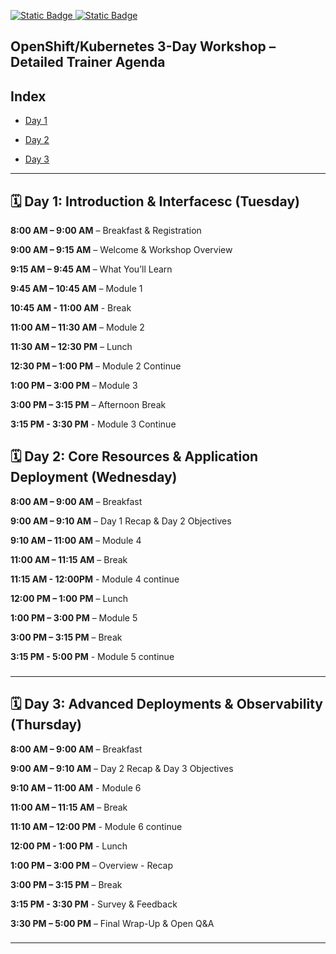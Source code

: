 [![Static Badge](https://img.shields.io/badge/RedHat-OpenShift-maroon?style=flat&logo=Redhat&logoSize=auto)
](https://docs.redhat.com/en/documentation/openshift_container_platform/4.19)   [![Static Badge](https://img.shields.io/badge/Kubernetes-black?style=flat&logo=Kubernetes&logoSize=auto)
](https://kubernetes.io/docs/home/)

## OpenShift/Kubernetes 3-Day Workshop – Detailed Trainer Agenda

## Index 

- [Day 1](#️-day-1-introduction--interfaces)

- [Day 2](#️-day-2-core-resources--application-deployment)

- [Day 3](#️-day-3-advanced-deployments--observability)
---

## 🗓️ Day 1: Introduction & Interfacesc (Tuesday)



**8:00 AM – 9:00 AM**   – Breakfast & Registration

**9:00 AM – 9:15 AM**   – Welcome & Workshop Overview

**9:15 AM – 9:45 AM**   – What You’ll Learn

**9:45 AM – 10:45 AM**  – Module 1 

**10:45 AM - 11:00 AM** - Break 

**11:00 AM – 11:30 AM** – Module 2

**11:30 AM – 12:30 PM** – Lunch

**12:30 PM – 1:00 PM**  – Module 2 Continue

**1:00 PM – 3:00 PM**   – Module 3

**3:00 PM – 3:15 PM**   – Afternoon Break

**3:15 PM - 3:30 PM**   - Module 3 Continue


## 🗓️ Day 2: Core Resources & Application Deployment (Wednesday)


**8:00 AM – 9:00 AM**   – Breakfast

**9:00 AM – 9:10 AM**   – Day 1 Recap & Day 2 Objectives

**9:10 AM – 11:00 AM**  – Module 4 

**11:00 AM – 11:15 AM** – Break

**11:15 AM - 12:00PM**  - Module 4 continue 

**12:00 PM – 1:00 PM**  – Lunch

**1:00 PM – 3:00 PM**   – Module 5

**3:00 PM – 3:15 PM**   – Break

**3:15 PM - 5:00 PM**   - Module 5 continue 

###

---

## 🗓️ Day 3: Advanced Deployments & Observability (Thursday)

**8:00 AM – 9:00 AM**   – Breakfast

**9:00 AM – 9:10 AM**   – Day 2 Recap & Day 3 Objectives

**9:10 AM – 11:00 AM**  - Module 6

**11:00 AM – 11:15 AM** – Break 

**11:10 AM – 12:00 PM** - Module 6 continue 

**12:00 PM - 1:00 PM**  - Lunch 

**1:00 PM – 3:00 PM**   – Overview - Recap

**3:00 PM – 3:15 PM**   – Break

**3:15 PM - 3:30 PM**   - Survey & Feedback

**3:30 PM – 5:00 PM**   – Final Wrap-Up & Open Q\&A

###

---
